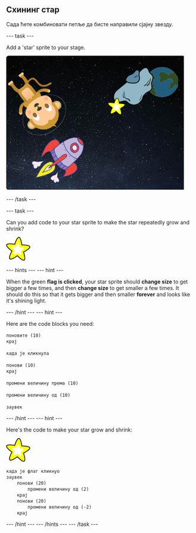 ## Схининг стар

Сада ћете комбиновати петље да бисте направили сјајну звезду.

\--- task \---

Add a 'star' sprite to your stage.

![Adding a star sprite](images/space-star-sprite.png)

\--- /task \---

\--- task \---

Can you add code to your star sprite to make the star repeatedly grow and shrink?

![Testing a shining star](images/sprite-star.png)

\--- hints \--- \--- hint \---

When the green **flag is clicked**, your star sprite should **change size** to get bigger a few times, and then **change size** to get smaller a few times. It should do this so that it gets bigger and then smaller **forever** and looks like it's shining light.

\--- /hint \--- \--- hint \---

Here are the code blocks you need:

```blocks3
поновите (10)
крај

када је кликнула

понови (10)
крај

промени величину према (10)

промени величину од (10)

заувек
```

\--- /hint \--- \--- hint \---

Here's the code to make your star grow and shrink:

![Star sprite](images/sprite-star.png)

```blocks3
када је флаг кликнуо
заувек
    понови (20)
        промени величину од (2)
    крај
    понови (20)
        промени величину од (-2)
    крај

```

\--- /hint \--- \--- /hints \--- \--- /task \---